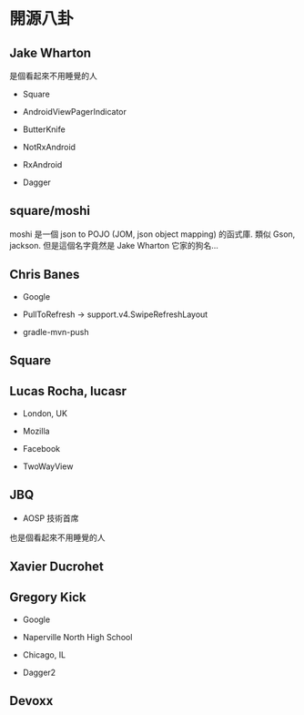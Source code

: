 # 開源八卦

## Jake Wharton

是個看起來不用睡覺的人

* Square

* AndroidViewPagerIndicator
* ButterKnife
* NotRxAndroid
* RxAndroid
* Dagger

## square/moshi

moshi 是一個 json to POJO (JOM, json object mapping) 的函式庫. 類似 Gson, jackson. 但是這個名字竟然是 Jake Wharton 它家的狗名...

## Chris Banes

* Google

* PullToRefresh -> support.v4.SwipeRefreshLayout
* gradle-mvn-push

## Square

## Lucas Rocha, lucasr

* London, UK

* Mozilla
* Facebook

* TwoWayView

## JBQ

* AOSP 技術首席

也是個看起來不用睡覺的人

## Xavier Ducrohet

## Gregory Kick

* Google

* Naperville North High School
* Chicago, IL

* Dagger2

## Devoxx
